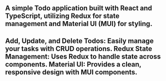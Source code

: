 <h2 Todo App/>
A simple Todo application built with React and TypeScript, utilizing Redux for state management and Material UI (MUI) for styling.

<h2 Features/>
Add, Update, and Delete Todos: Easily manage your tasks with CRUD operations.
Redux State Management: Uses Redux to handle state across components.
Material UI: Provides a clean, responsive design with MUI components.
